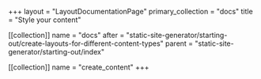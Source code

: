 +++
layout = "LayoutDocumentationPage"
primary_collection = "docs"
title = "Style your content"

[[collection]]
name = "docs"
after = "static-site-generator/starting-out/create-layouts-for-different-content-types"
parent = "static-site-generator/starting-out/index"

[[collection]]
name = "create_content"
+++
